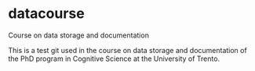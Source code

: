 # datacourse
Course on data storage and documentation

This is a test git used in the course on data storage and documentation of the PhD program in Cognitive Science at the University of Trento.


